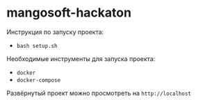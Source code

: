 # mangosoft-hackaton

Инструкция по запуску проекта:

 - `bash setup.sh`

Необходимые инструменты для запуска проекта:

 - `docker`
 - `docker-compose`
 
 Развёрнутый проект можно просмотреть на `http://localhost`